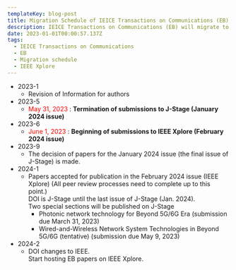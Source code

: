 ```yaml
---
templateKey: blog-post
title: Migration Schedule of IEICE Transactions on Communications (EB)
description: IEICE Transactions on Communications (EB) will migrate to IEEE Xplore according to the schedule below.
date: 2023-01-01T00:00:57.137Z
tags:
  - IEICE Transactions on Communications
  - EB
  - Migration schedule
  - IEEE Xplore
---
```


- 2023-1
  - Revision of Information for authors
- 2023-5
  - <span style="color: red; ">May 31, 2023</span> : **Termination of submissions to J-Stage (January 2024 issue)**
- 2023-6
  - <span style="color: red; ">June 1, 2023</span> : **Beginning of submissions to IEEE Xplore (February 2024 issue)**
- 2023-9
  - The decision of papers for the January 2024 issue (the final issue of J-Stage) is made.
- 2024-1
  - Papers accepted for publication in the February 2024 issue (IEEE Xplore) (All peer review processes need to complete up to this point.)<br />
    DOI is J-Stage until the last issue of J-Stage (Jan. 2024).<br />
    Two special sections will be published on J-Stage<br />
    - Photonic network technology for Beyond 5G/6G Era (submission due March 31, 2023)
    - Wired-and-Wireless Network System Technologies in Beyond 5G/6G (tentative) (submission due May 9, 2023)
- 2024-2
  - DOI changes to IEEE.<br />
    Start hosting EB papers on IEEE Xplore.
